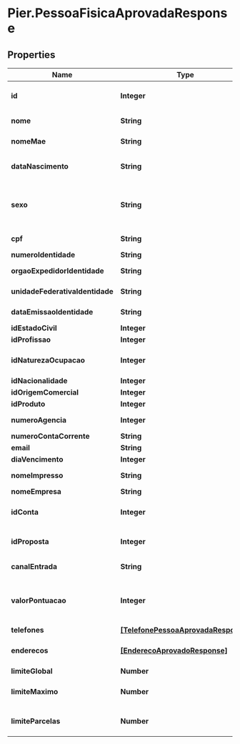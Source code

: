 # Pier.PessoaFisicaAprovadaResponse

## Properties
Name | Type | Description | Notes
------------ | ------------- | ------------- | -------------
**id** | **Integer** | C\u00C3\u00B3digo de Identifica\u00C3\u00A7\u00C3\u00A3o da pessoa fisica (id) | [optional] 
**nome** | **String** | Apresenta o nome completo da pessoa fisica. | 
**nomeMae** | **String** | Apresenta o nome da m\u00C3\u00A3e da pessoa fisica | [optional] 
**dataNascimento** | **String** | Data de Nascimento da Pessoa. Essa data deve ser informada no formato aaaa-MM-dd. | [optional] 
**sexo** | **String** | C\u00C3\u00B3digo de identifica\u00C3\u00A7\u00C3\u00A3o do sexo da Pessoa, quando PF, sendo: (\&quot;M\&quot;: Masculino), (\&quot;F\&quot;: Feminino). | [optional] 
**cpf** | **String** | N\u00C3\u00BAmero do Cadastro de Pessoa Fisica (CPF) | 
**numeroIdentidade** | **String** | N\u00C3\u00BAmero da identidade. | [optional] 
**orgaoExpedidorIdentidade** | **String** | Org\u00C3\u00A3o expedidor da Identidade. | [optional] 
**unidadeFederativaIdentidade** | **String** | Sigla da Unidade Federativa de onde foi expedido a Identidade | [optional] 
**dataEmissaoIdentidade** | **String** | Data emiss\u00C3\u00A3o da Identidade no formato aaaa-MM-dd | [optional] 
**idEstadoCivil** | **Integer** | Id Estado civil da pessoa fisica | [optional] 
**idProfissao** | **Integer** | Profiss\u00C3\u00A3o da pessoa fisica | [optional] 
**idNaturezaOcupacao** | **Integer** | Id Natureza Ocupa\u00C3\u00A7\u00C3\u00A3o da pessoa fisica | [optional] 
**idNacionalidade** | **Integer** | Id Nacionalidade da pessoa fisica | [optional] 
**idOrigemComercial** | **Integer** | Id da origem comercial | 
**idProduto** | **Integer** | Id do produto | 
**numeroAgencia** | **Integer** | N\u00C3\u00BAmero da ag\u00C3\u00AAncia. | [optional] 
**numeroContaCorrente** | **String** | N\u00C3\u00BAmero da conta corrente. | [optional] 
**email** | **String** | Email da pessoa fisica | [optional] 
**diaVencimento** | **Integer** | Dia vencimento | 
**nomeImpresso** | **String** | Nome que deve ser impresso no cart\u00C3\u00A3o | [optional] 
**nomeEmpresa** | **String** | Nome da empresa | [optional] 
**idConta** | **Integer** | C\u00C3\u00B3digo de identifica\u00C3\u00A7\u00C3\u00A3o da conta cadastrada | [optional] 
**idProposta** | **Integer** | C\u00C3\u00B3digo de identifica\u00C3\u00A7\u00C3\u00A3o da proposta | [optional] 
**canalEntrada** | **String** | Indica o canal pelo qual o cadastro do cliente foi realizado | [optional] 
**valorPontuacao** | **Integer** | Indica o valor da pontua\u00C3\u00A7\u00C3\u00A3o atribuido ao cliente (caso n\u00C3\u00A3o informado ser\u00C3\u00A1 atribuido o valor = 0) | [optional] 
**telefones** | [**[TelefonePessoaAprovadaResponse]**](TelefonePessoaAprovadaResponse.md) | Apresenta os telefones da empresa | [optional] 
**enderecos** | [**[EnderecoAprovadoResponse]**](EnderecoAprovadoResponse.md) | Pode ser informado os seguintes tipos de endere\u00C3\u00A7o: Residencial, Comercial, e Outros | 
**limiteGlobal** | **Number** | Valor do Limite Global | 
**limiteMaximo** | **Number** | Valor m\u00C3\u00A1ximo do limite de cr\u00C3\u00A9dito para realizar transa\u00C3\u00A7\u00C3\u00B5es | 
**limiteParcelas** | **Number** | Valor do limite de cr\u00C3\u00A9dito acumulado da soma das parcelas das compras | 


